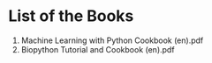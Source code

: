 # List of the Books
1. Machine Learning with Python Cookbook (en).pdf
2. Biopython Tutorial and Cookbook (en).pdf
